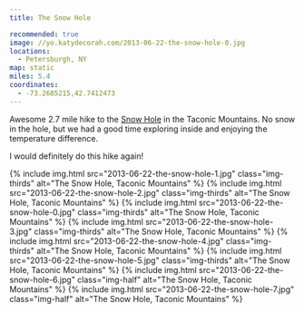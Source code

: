 ```yaml
---
title: The Snow Hole

recommended: true
image: //yo.katydecorah.com/2013-06-22-the-snow-hole-0.jpg
locations:
  - Petersburgh, NY
map: static
miles: 5.4
coordinates:
  - -73.2685215,42.7412473
---
```


Awesome 2.7 mile hike to the [Snow Hole](http://www.taconichiking.com/snow-hole.php) in the Taconic Mountains. No snow in the hole, but we had a good time exploring inside and enjoying the temperature difference.

I would definitely do this hike again!

<div class="photos">
{% include img.html src="2013-06-22-the-snow-hole-1.jpg" class="img-thirds" alt="The Snow Hole, Taconic Mountains" %}
{% include img.html src="2013-06-22-the-snow-hole-2.jpg" class="img-thirds" alt="The Snow Hole, Taconic Mountains" %}
{% include img.html src="2013-06-22-the-snow-hole-0.jpg" class="img-thirds" alt="The Snow Hole, Taconic Mountains" %}
{% include img.html src="2013-06-22-the-snow-hole-3.jpg" class="img-thirds" alt="The Snow Hole, Taconic Mountains" %}
{% include img.html src="2013-06-22-the-snow-hole-4.jpg" class="img-thirds" alt="The Snow Hole, Taconic Mountains" %}
{% include img.html src="2013-06-22-the-snow-hole-5.jpg" class="img-thirds" alt="The Snow Hole, Taconic Mountains" %}
{% include img.html src="2013-06-22-the-snow-hole-6.jpg" class="img-half" alt="The Snow Hole, Taconic Mountains" %}
{% include img.html src="2013-06-22-the-snow-hole-7.jpg" class="img-half" alt="The Snow Hole, Taconic Mountains" %}
</div>
